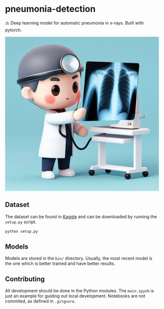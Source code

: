 # pneumonia-detection
🫁 Deep learning model for automatic pneumonia in x-rays. Built with pytorch.

![AI generated with DALL-E 3](https://raw.githubusercontent.com/paulopacitti/pneumonia-detection/main/docs/repo_cover.jpg)

## Dataset
The dataset can be found in [Kaggle](https://www.kaggle.com/datasets/paultimothymooney/chest-xray-pneumonia/data) and can be downloaded by running the `setup.py` script.
```bash
python setup.py
```

## Models
Models are stored in the `bin/` directory. Usually, the most recent model is the one which is better trained and have better results.

## Contributing
All development should be done in the Python modules. The `main.ipynb` is just an example for guiding out local development. Notebooks are not commited, as defined in `.gitgnore`.